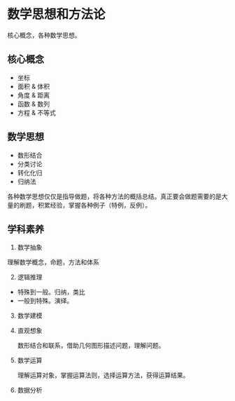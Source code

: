 # 数学思想和方法论

核心概念，各种数学思想。

## 核心概念

* 坐标
* 面积 & 体积
* 角度 & 距离
* 函数 & 数列 
* 方程 & 不等式

## 数学思想

* 数形结合
* 分类讨论
* 转化化归
* 归纳法

各种数学思想仅仅是指导做题，将各种方法的概括总结。真正要会做题需要的是大量的刷题，积累经验，掌握各种例子（特例，反例）。

## 学科素养

1. 数学抽象

理解数学概念，命题，方法和体系

2. 逻辑推理

* 特殊到一般。归纳，类比
* 一般到特殊。演绎。

3. 数学建模

4. 直观想象

   数形结合和联系，借助几何图形描述问题，理解问题。

5. 数学运算

   理解运算对象，掌握运算法则，选择运算方法，获得运算结果。

6. 数据分析
